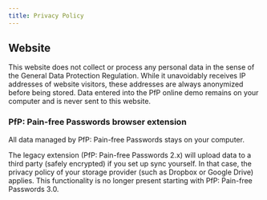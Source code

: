 ```yaml
---
title: Privacy Policy
---
```


## Website

This website does not collect or process any personal data in the sense of the General Data Protection Regulation. While it unavoidably receives IP addresses of website visitors, these addresses are always anonymized before being stored. Data entered into the PfP online demo remains on your computer and is never sent to this website.

### PfP: Pain-free Passwords browser extension

All data managed by PfP: Pain-free Passwords stays on your computer.

The legacy extension (PfP: Pain-free Passwords 2.x) will upload data to a third party (safely encrypted) if you set up sync yourself. In that case, the privacy policy of your storage provider (such as Dropbox or Google Drive) applies. This functionality is no longer present starting with PfP: Pain-free Passwords 3.0.
